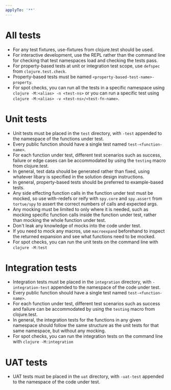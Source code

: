 ```yaml
---
applyTo: '**'
---
```


# All tests
- For any test fixtures, use-fixtures from clojure.test should be used.
- For interactive development, use the REPL rather than the command line for checking that test namespaces load and checking the tests pass.
- For property-based tests at unit or integration test scope, use `defspec` from `clojure.test.check`.
- Property-based tests must be named `<property-based-test-name>-property`.
- For spot checks, you can run all the tests in a specific namespace using `clojure -M:<alias> -n <test-ns>` or you can run a specific test using `clojure -M:<alias> -v <test-ns>/<test-fn-name>`.

# Unit tests
- Unit tests must be placed in the `test` directory, with `-test` appended to the namespace of the functions under test.
- Every public function should have a single test named `test-<function-name>`.
- For each function under test, different test scenarios such as success, failure or edge cases can be accommodated by using the `testing` macro from clojure.test.
- In general, test data should be generated rather than fixed, using whatever libary is specified in the solution design instructions.
- In general, property-based tests should be preferred to example-based tests.
- Any side effecting function calls in the function under test must be mocked, so use with-redefs or reify with `spy.core` and `spy.assert` from `tortue/spy` to assert the correct numbers of calls and expected args.
- Any mocking must be limited to only where it is needed, such as mocking specific function calls inside the function under test, rather than mocking the whole function under test.
- Don't leak any knowledge of mocks into the code under test.
- If you need to mock any macros, use `macroexpand` beforehand to inspect the returned expansion and see what functions need to be mocked.
- For spot checks, you can run the unit tests on the command line with `clojure -M:test`

# Integration tests
- Integration tests must be placed in the `integration` directory, with `-integration-test` appended to the namespace of the code under test.
- Every public function should have a single test named `test-<function-name>`.
- For each function under test, different test scenarios such as success and failure can be accommodated by using the `testing` macro from clojure.test.
- In general, the integration tests for the functions in any given namespace should follow the same structure as the unit tests for that same namespace, but without any mocking.
- For spot checks, you can run the integration tests on the command line with `clojure -M:integration`

# UAT tests
- UAT tests must be placed in the `uat` directory, with `-uat-test` appended to the namespace of the code under test.
